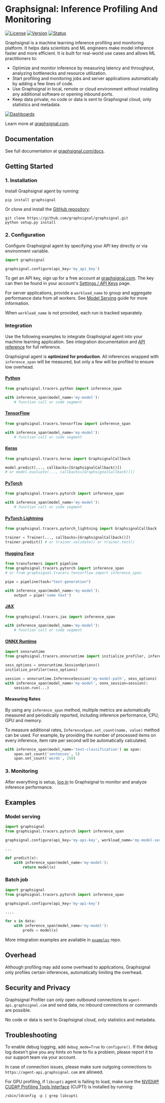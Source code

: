 # Graphsignal: Inference Profiling And Monitoring

[![License](http://img.shields.io/github/license/graphsignal/graphsignal)](https://github.com/graphsignal/graphsignal/blob/main/LICENSE)
[![Version](https://img.shields.io/github/v/tag/graphsignal/graphsignal?label=version)](https://github.com/graphsignal/graphsignal)
[![Status](https://img.shields.io/uptimerobot/status/m787882560-d6b932eb0068e8e4ade7f40c?label=SaaS%20status)](https://stats.uptimerobot.com/gMBNpCqqqJ)


Graphsignal is a machine learning inference profiling and monitoring platform. It helps data scientists and ML engineers make model inference faster and more efficient. It is built for real-world use cases and allows ML practitioners to:

* Optimize and monitor inference by measuring latency and throughput, analyzing bottlenecks and resource utilization.
* Start profiling and monitoring jobs and server applications automatically by adding a few lines of code.
* Use Graphsignal in local, remote or cloud environment without installing any additional software or opening inbound ports.
* Keep data private; no code or data is sent to Graphsignal cloud, only statistics and metadata.

[![Dashboards](https://graphsignal.com/external/screencast-dashboards.gif)](https://graphsignal.com/)

Learn more at [graphsignal.com](https://graphsignal.com).

## Documentation

See full documentation at [graphsignal.com/docs](https://graphsignal.com/docs/).


## Getting Started

### 1. Installation

Install Graphsignal agent by running:

```
pip install graphsignal
```

Or clone and install the [GitHub repository](https://github.com/graphsignal/graphsignal):

```
git clone https://github.com/graphsignal/graphsignal.git
python setup.py install
```


### 2. Configuration

Configure Graphsignal agent by specifying your API key directly or via environment variable.

```python
import graphsignal

graphsignal.configure(api_key='my_api_key')
```

To get an API key, sign up for a free account at [graphsignal.com](https://graphsignal.com). The key can then be found in your account's [Settings / API Keys](https://app.graphsignal.com/settings/api-keys) page.

For server applications, provide a `workload_name` to group and aggregate performance data from all workers. See [Model Serving](/docs/guides/model-serving/) guide for more information. 

When `workload_name` is not provided, each run is tracked separately.


### Integration

Use the following examples to integrate Graphsignal agent into your machine learning application. See integration documentation and [API reference](/docs/reference/python-api/) for full reference.

Graphsignal agent is **optimized for production**. All inferences wrapped with `inference_span` will be measured, but only a few will be profiled to ensure low overhead.


#### [Python](https://graphsignal.com/docs/integrations/python/)

```python
from graphsignal.tracers.python import inference_span

with inference_span(model_name='my-model'):
    # function call or code segment
```

#### [TensorFlow](https://graphsignal.com/docs/integrations/tensorflow/)

```python
from graphsignal.tracers.tensorflow import inference_span

with inference_span(model_name='my-model'):
    # function call or code segment
```

#### [Keras](https://graphsignal.com/docs/integrations/keras/)

```python
from graphsignal.tracers.keras import GraphsignalCallback

model.predict(..., callbacks=[GraphsignalCallback()])
# or model.evaluate(..., callbacks=[GraphsignalCallback()])
```

#### [PyTorch](https://graphsignal.com/docs/integrations/pytorch/)

```python
from graphsignal.tracers.pytorch import inference_span

with inference_span(model_name='my-model'):
    # function call or code segment
```

#### [PyTorch Lightning](https://graphsignal.com/docs/integrations/pytorch-lightning/)

```python
from graphsignal.tracers.pytorch_lightning import GraphsignalCallback

trainer = Trainer(..., callbacks=[GraphsignalCallback()])
trainer.predict() # or trainer.validate() or trainer.test()
```

#### [Hugging Face](https://graphsignal.com/docs/integrations/hugging-face/)

```python
from transformers import pipeline
from graphsignal.tracers.pytorch import inference_span
# or from graphsignal.tracers.tensorflow import inference_span

pipe = pipeline(task="text-generation")

with inference_span(model_name='my-model'):
    output = pipe('some text')
```

#### [JAX](https://graphsignal.com/docs/integrations/jax/)

```python
from graphsignal.tracers.jax import inference_span

with inference_span(model_name='my-model'):
    # function call or code segment
```

#### [ONNX Runtime](https://graphsignal.com/docs/integrations/onnx-runtime/)

```python
import onnxruntime
from graphsignal.tracers.onnxruntime import initialize_profiler, inference_span

sess_options = onnxruntime.SessionOptions()
initialize_profiler(sess_options)

session = onnxruntime.InferenceSession('my-model-path', sess_options)
with inference_span(model_name='my-model', onnx_session=session):
    session.run(...)
```


#### Measuring Rates

By using any `inference_span` method, multiple metrics are automatically measured and periodically reported, including inference performance, CPU, GPU and memory.

To measure additional rates, `InferenceSpan.set_count(name, value)` method can be used. For example, by providing the number of processed items on every inference, item rate per second will be automatically calculated.

```python
with inference_span(model_name='text-classification') as span:
    span.set_count('sentences', 5)
    span.set_count('words', 250)
```


### 3. Monitoring

After everything is setup, [log in](https://app.graphsignal.com/) to Graphsignal to monitor and analyze inference performance.


## Examples

### Model serving

```python
import graphsignal
from graphsignal.tracers.pytorch import inference_span

graphsignal.configure(api_key='my-api-key', workload_name='my-model-serving')

...

def predict(x):
    with inference_span(model_name='my-model'):
        return model(x)
```

### Batch job

```python
import graphsignal
from graphsignal.tracers.pytorch import inference_span

graphsignal.configure(api_key='my-api-key')

....

for x in data:
    with inference_span(model_name='my-model'):
        preds = model(x)
```

More integration examples are available in [`examples`](https://github.com/graphsignal/examples) repo.


## Overhead

Although profiling may add some overhead to applications, Graphsignal only profiles certain inferences, automatically limiting the overhead.


## Security and Privacy

Graphsignal Profiler can only open outbound connections to `agent-api.graphsignal.com` and send data, no inbound connections or commands are possible. 

No code or data is sent to Graphsignal cloud, only statistics and metadata.


## Troubleshooting

To enable debug logging, add `debug_mode=True` to `configure()`. If the debug log doesn't give you any hints on how to fix a problem, please report it to our support team via your account.

In case of connection issues, please make sure outgoing connections to `https://agent-api.graphsignal.com` are allowed.

For GPU profiling, if `libcupti` agent is failing to load, make sure the [NVIDIA® CUDA® Profiling Tools Interface](https://developer.nvidia.com/cupti) (CUPTI) is installed by running:

```console
/sbin/ldconfig -p | grep libcupti
```
